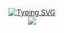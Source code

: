 <p align="center">
<a href="https://github.com/mockingtao">
    <img src="https://readme-typing-svg.demolab.com?font=Georgia&size=18&duration=2000&pause=100&multiline=true&width=500&height=80&lines=MaTao;Algorithm +Engineer+%7C+B.CS+%7C+SaaS;MLOps+%7C+Supply+Chain+%7C+Time+Series" alt="Typing SVG" />
</a>
<br/>

<!-- <a href="https://github.com/mockingtao">
    <img src="https://github-readme-stats.vercel.app/api?username=mockingtao&show_icons=true&count_private=true&show_icons=true&hide_border=true&hide_title=true&card_width=300px&hide_rank=true&bg_color=00000000&theme=dracula">
</a> -->
<a href="https://github.com/mockingtao">
    <img src="https://github-stats-alpha.vercel.app/api?username=mockingtao&cc=22272e&tc=37BCF6&ic=fff&bc=0000">
</a>
</p>


<!--
**mockingtao/mockingtao** is a ✨ _special_ ✨ repository because its `README.md` (this file) appears on your GitHub profile.

Here are some ideas to get you started:

- 🔭 I’m currently working on ...
- 🌱 I’m currently learning ...
- 👯 I’m looking to collaborate on ...
- 🤔 I’m looking for help with ...
- 💬 Ask me about ...
- 📫 How to reach me: ...
- 😄 Pronouns: ...
- ⚡ Fun fact: ...
-->

